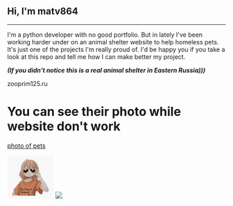 ## Hi, I'm matv864
---
I'm a python developer with no good portfolio. But in lately I've been working harder under on an animal shelter website to help homeless pets. It's just one of the projects I'm really proud of. I'd be happy you if you take a look at this repo and tell me how I can make better my project.

__*(If you didn't notice this is a real animal shelter in Eastern Russia)))*__

zooprim125.ru


# You can see their photo while website don't work
[photo of pets](https://github.com/matv864/smm_shelter/tree/1c40bc313167fa0914716264bf9df6148355172e/storage/pets_images)

<img src=https://raw.githubusercontent.com/matv864/matv864/main/assets/anime_girl.jpeg height="100" />
<img src="https://raw.githubusercontent.com/innng/innng/master/assets/kyubey.gif" height="40" />



